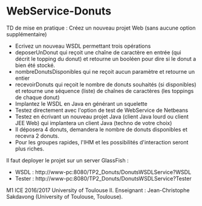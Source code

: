# WebService-Donuts
TD de mise en pratique :
Créez un nouveau projet Web (sans aucune option supplémentaire)
- Ecrivez un nouveau WSDL permettant trois opérations
- deposerUnDonut qui reçoit une chaîne de caractère en entrée (qui décrit le topping du donut)
et retourne un booléen pour dire si le donut a bien été stocké.
- nombreDonutsDisponibles qui ne reçoit aucun paramètre et retourne un entier
- recevoirDonuts qui reçoit le nombre de donuts souhaités (si disponibles) et retourne
une séquence (liste) de chaînes de caractères (les toppings de chaque donut)
- Implantez le WSDL en Java en générant un squelette
- Testez directement avec l'option de test de WebService de Netbeans
- Testez en écrivant un nouveau projet Java (client Java lourd ou client JEE
Web) qui implantera un client Java (techno de votre choix)
- Il déposera 4 donuts, demandera le nombre de donuts disponibles et recevra 2
donuts.
- Pour les groupes rapides, l'IHM et les possibilités d'interaction seront plus riches.

Il faut deployer le projet sur un server GlassFish :
  - WSDL : http://www-pc:8080/TP2_Donuts/DonutsWSDLService?WSDL
  - Tester : http://www-pc:8080/TP2_Donuts/DonutsWSDLService?Tester

M1 ICE 2016/2017 University of Toulouse II.
Enseignant : Jean-Christophe Sakdavong (University of Toulouse, Toulouse).
